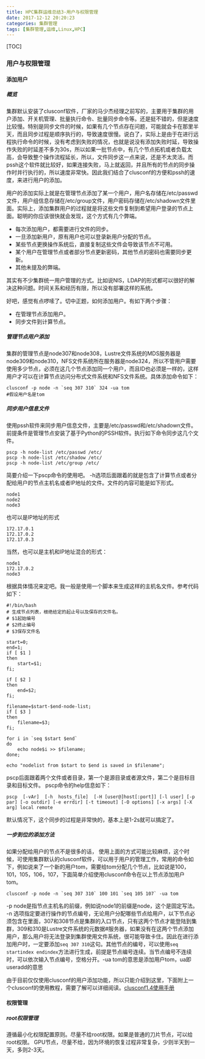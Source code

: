 ```yaml
---
title: HPC集群运维总结3-用户与权限管理
date: 2017-12-12 20:20:23
categories: 集群管理
tags: [集群管理,运维,Linux,HPC]
---
```


[TOC]

### 用户与权限管理

#### 添加用户
##### 概览
集群默认安装了clusconf软件，厂家的马少杰经理之前写的，主要用于集群的用户添加、开关机管理、批量执行命令、批量同步命令等。还是挺不错的，但是速度比较慢。特别是同步文件的时候，如果有几个节点存在问题，可能就会卡在那里半天，而且同步过程是顺序执行的，导致速度很慢。说白了，实际上是由于在进行远程执行命令的时候，没有考虑到失败的情况，也就是说没有添加失败时延，导致操作失败的时延差不多为30s，所以如果一批节点中，有几个节点拓机或者负载太高，会导致整个操作流程延长，所以，文件同步这一点来说，还是不太灵活。而pssh这个软件就比较好，如果连接失败，马上就返回，并且所有的节点的同步操作时并行执行的，所以速度非常快。因此我们结合了clusconf的方便和pssh的速度，来进行用户的添加。
<!-- more -->
用户的添加实际上就是在管理节点添加了某一个用户，用户名存储在/etc/passwd文件，用户组信息存储在/etc/group文件，用户密码存储在/etc/shadown文件里面。实际上，添加集群用户的过程就是将这些文件复制到希望用户登录的节点上面。聪明的你应该很快就会发现，这个方式有几个弊端。

* 每次添加用户，都需要进行文件的同步。
* 一旦添加新用户，原有用户也可以登录新用户分配的节点。
* 某些节点更换操作系统后，直接复制这些文件会导致该节点不可用。
* 某个用户在管理节点或者部分节点更新密码，其他节点的密码也需要同步更新。
* 其他未提及的弊端。

其实有不少集群统一用户管理的方式。比如说NIS，LDAP的形式都可以很好的解决这种问题。时间关系和经历有限，所以没有部署这样的系统。

好吧，感觉有点啰嗦了。切中正题，如何添加用户。有如下两个步骤：
* 在管理节点添加用户。
* 同步文件到计算节点。


##### 管理节点用户添加
集群的管理节点是node307和node308，Lustre文件系统的MDS服务器是node309和node310，NFS文件系统所在服务器是node324，所以不管用户需要使用多少节点，必须在这几个节点添加同一个用户，而且ID也必须是一样的，这样用户才可以在计算节点访问分布式文件系统和NFS文件系统。具体添加命令如下：
```
clusconf -p node -n `seq 307 310` 324 -ua tom
#假设用户名是tom
```

##### 同步用户信息文件
使用pssh软件来同步用户信息文件，主要是/etc/passwd和/etc/shadown文件。
前提条件是管理节点安装了基于Python的PSSH软件。执行如下命令同步这几个文件。
```
pscp -h node-list /etc/passwd /etc/
pscp -h node-list /etc/shadow /etc/
pscp -h node-list /etc/group /etc/
```
简要介绍一下pscp命令的使用吧。
-h选项后面跟着的就是包含了计算节点或者分配给用户的节点主机名或者IP地址的文件。文件的内容可能是如下形式。
```
node1
node2
node3
```

也可以是IP地址的形式
```
172.17.0.1
172.17.0.2
172.17.0.3
```

当然，也可以是主机和IP地址混合的形式：
```
node1
172.17.0.2
node3
```
根据具体情况来定吧。我一般是使用一个脚本来生成这样的主机名文件。参考代码如下：
```
#!/bin/bash
# 生成节点列表，根绝给定的起止号以及保存的文件名。
# $1起始编号
# $2终止编号
# $3保存文件名

start=0;
end=1;
if [ $1 ]
then
	start=$1;
fi;

if [ $2 ]
then
	end=$2;
fi;

filename=$start-$end-node-list;
if [ $3 ]
then
	filename=$3;
fi;

for i in `seq $start $end`
do
	echo node$i >> $filename;
done;

echo "nodelist from $start to $end is saved in $filename";
```

pscp后面跟着两个文件或者目录，第一个是源目录或者源文件，第二个是目标目录和目标文件。
pscp命令的help信息如下：
```
pscp  [-vAr]  [-h  hosts_file]  [-H [user@]host[:port]] [-l user] [-p par] [-o outdir] [-e errdir] [-t timeout] [-O options] [-x args] [-X arg] local remote
```
默认情况下，这个同步的过程是非常快的，基本上是1-2s就可以搞定了。


##### 一步到位的添加方法
如果分配给用户的节点不是很多的话， 使用上面的方式可能比较麻烦，这个时候，可使用集群默认的clusconf软件，可以用于用户的管理工作，常用的命令如下，例如说来了一个新的用户tom，需要给tom分配几个节点，比如说是100，101，105，106，107，下面简单介绍使用clusconf命令在以上节点添加用户tom。
```
clusconf -p node -n `seq 307 310` 100 101 `seq 105 107` -ua tom
```

-p node是指节点主机名的前缀，例如说node1的前缀是node，这个是固定写法。
-n 选项指定要进行操作的节点编号，无论用户分配哪些节点给用户，以下节点必须包含在里面，307和308节点是集群的入口节点，只有这两个节点才能登陆到集群，309和310是Lustre文件系统的元数据#服务器，如果没有在这两个节点添加用户，那么用户将无法登录到集群使用文件系统，很可能导致卡住。因此在进行添加用户时，一定要添加``seq 307 310``这句。其他节点的编号，可以使用``seq startindex endindex``方法进行生成，前提是节点编号连续。当节点编号不连续时，可以依次输入节点编号，空格分开。-ua tom的意思是添加用户tom，ua即useradd的意思

由于目前仅仅使用clusconf的用户添加功能，所以只能介绍到这里，下面附上一个clusconf的使用教程，需要了解可以详细阅读。[clusconf1.4使用手册](http://cdn.zhangchi.xyz//clustermgmt/pdf/clusconf-1.4%E7%94%A8%E6%88%B7%E6%89%8B%E5%86%8C.pdf)

#### 权限管理
##### root权限管理
遵循最小化权限配置原则。尽量不给root权限。如果是普通的刀片节点，可以给root权限。
GPU节点，尽量不给，因为环境的恢复过程非常复杂，少则半天到一天，多则2-3天。

